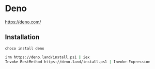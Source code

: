 # Deno

<https://deno.com/>

## Installation

```bash
choco install deno
```

```bash
irm https://deno.land/install.ps1 | iex
Invoke-RestMethod https://deno.land/install.ps1 | Invoke-Expression
```
